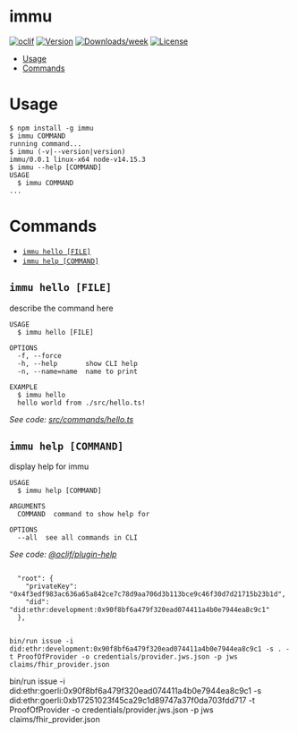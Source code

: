 immu
====



[![oclif](https://img.shields.io/badge/cli-oclif-brightgreen.svg)](https://oclif.io)
[![Version](https://img.shields.io/npm/v/immu.svg)](https://npmjs.org/package/immu)
[![Downloads/week](https://img.shields.io/npm/dw/immu.svg)](https://npmjs.org/package/immu)
[![License](https://img.shields.io/npm/l/immu.svg)](https://github.com/elmariachi111/immu/blob/master/package.json)

<!-- toc -->
* [Usage](#usage)
* [Commands](#commands)
<!-- tocstop -->
# Usage
<!-- usage -->
```sh-session
$ npm install -g immu
$ immu COMMAND
running command...
$ immu (-v|--version|version)
immu/0.0.1 linux-x64 node-v14.15.3
$ immu --help [COMMAND]
USAGE
  $ immu COMMAND
...
```
<!-- usagestop -->
# Commands
<!-- commands -->
* [`immu hello [FILE]`](#immu-hello-file)
* [`immu help [COMMAND]`](#immu-help-command)

## `immu hello [FILE]`

describe the command here

```
USAGE
  $ immu hello [FILE]

OPTIONS
  -f, --force
  -h, --help       show CLI help
  -n, --name=name  name to print

EXAMPLE
  $ immu hello
  hello world from ./src/hello.ts!
```

_See code: [src/commands/hello.ts](https://github.com/elmariachi111/immu/blob/v0.0.1/src/commands/hello.ts)_

## `immu help [COMMAND]`

display help for immu

```
USAGE
  $ immu help [COMMAND]

ARGUMENTS
  COMMAND  command to show help for

OPTIONS
  --all  see all commands in CLI
```

_See code: [@oclif/plugin-help](https://github.com/oclif/plugin-help/blob/v3.2.1/src/commands/help.ts)_
<!-- commandsstop -->

```

  "root": {
    "privateKey": "0x4f3edf983ac636a65a842ce7c78d9aa706d3b113bce9c46f30d7d21715b23b1d",
    "did": "did:ethr:development:0x90f8bf6a479f320ead074411a4b0e7944ea8c9c1"
  },

  
bin/run issue -i did:ethr:development:0x90f8bf6a479f320ead074411a4b0e7944ea8c9c1 -s . -t ProofOfProvider -o credentials/provider.jws.json -p jws claims/fhir_provider.json

```

bin/run issue -i did:ethr:goerli:0x90f8bf6a479f320ead074411a4b0e7944ea8c9c1 -s did:ethr:goerli:0xb17251023f45ca29c1d89747a37f0da703fdd717 -t ProofOfProvider -o credentials/provider.jws.json -p jws claims/fhir_provider.json